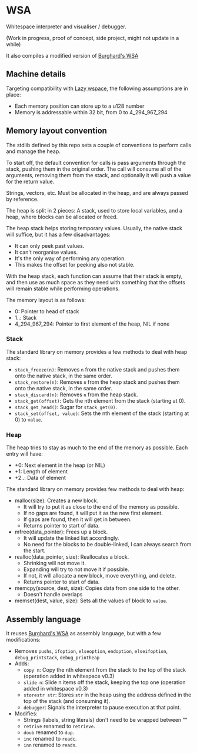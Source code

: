 # WSA

Whitespace interpreter and visualiser / debugger.

(Work in progress, proof of concept, side project, might not update in a while)

It also compiles a modified version of [Burghard's WSA](https://github.com/wspace/burghard-wsa)

## Machine details

Targeting compatibility with [Lazy wspace](https://github.com/thaliaarchi/lazy-wspace/), the following assumptions are in place:

- Each memory position can store up to a u128 number
- Memory is addressable within 32 bit, from 0 to 4_294_967_294

## Memory layout convention

The stdlib defined by this repo sets a couple of conventions to perform calls and manage the heap.

To start off, the default convention for calls is pass arguments through the stack, pushing them in the original order. The call will consume all of the arguments, removing them from the stack, and optionally it will push a value for the return value.

Strings, vectors, etc. Must be allocated in the heap, and are always passed by reference.

The heap is split in 2 pieces: A stack, used to store local variables, and a heap, where blocks can be allocated or freed.

The heap stack helps storing temporary values. Usually, the native stack will suffice, but it has a few disadvantages:

- It can only peek past values.
- It can't reorganise values.
- It's the only way of performing any operation.
- This makes the offset for peeking also not stable.

With the heap stack, each function can assume that their stack is empty, and then use as much space as they need with something that the offsets will remain stable while performing operations.

The memory layout is as follows:

- 0: Pointer to head of stack
- 1..: Stack
- 4_294_967_294: Pointer to first element of the heap, NIL if none

### Stack

The standard library on memory provides a few methods to deal with heap stack:

- `stack_freeze(n)`: Removes `n` from the native stack and pushes them onto the native stack, in the same order.
- `stack_restore(n)`: Removes `n` from the heap stack and pushes them onto the native stack, in the same order.
- `stack_discard(n)`: Removes `n` from the heap stack.
- `stack_get(offset)`: Gets the nth element from the stack (starting at 0).
- `stack_get_head()`: Sugar for `stack_get(0)`.
- `stack_set(offset, value)`: Sets the nth element of the stack (starting at 0) to `value`.

### Heap

The heap tries to stay as much to the end of the memory as possible. Each entry will have:

- +0: Next element in the heap (or NIL)
- +1: Length of element
- +2..: Data of element

The standard library on memory provides few methods to deal with heap:

- malloc(size): Creates a new block.
  - It will try to put it as close to the end of the memory as possible.
  - If no gaps are found, it will put it as the new first element.
  - If gaps are found, then it will get in between.
  - Returns pointer to start of data.
- mfree(data_pointer): Frees up a block.
  - It will update the linked list accordingly.
  - No need for the blocks to be double-linked, I can always search from the start.
- realloc(data_pointer, size): Reallocates a block.
  - Shrinking will not move it.
  - Expanding will try to not move it if possible.
  - If not, it will allocate a new block, move everything, and delete.
  - Returns pointer to start of data.
- memcpy(source, dest, size): Copies data from one side to the other.
  - Doesn't handle overlaps
- memset(dest, value, size): Sets all the values of block to `value`.

## Assembly language

It reuses [Burghard's WSA](https://github.com/wspace/burghard-wsa) as assembly language, but with a few modifications:

- Removes `pushs`, `ifoption`, `elseoption`, `endoption`, `elseifoption`, `debug_printstack`, `debug_printheap`
- Adds:
  - `copy n`: Copy the nth element from the stack to the top of the stack (operation added in whitespace v0.3)
  - `slide n`: Slide n items off the stack, keeping the top one (operation added in whitespace v0.3)
  - `storestr str`: Stores `str` in the heap using the address defined in the top of the stack (and consuming it).
  - `debugger`: Signals the interpreter to pause execution at that point.
- Modifies:
  - Strings (labels, string literals) don't need to be wrapped between ""
  - `retrive` renamed to `retrieve`.
  - `doub` renamed to `dup`.
  - `inc` renamed to `readc`.
  - `inn` renamed to `readn`.
